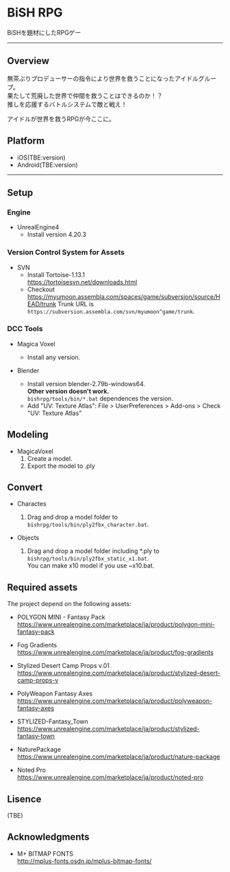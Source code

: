 # BiSH RPG

BiSHを題材にしたRPGゲー

----

## Overview

無茶ぶりプロデューサーの指令により世界を救うことになったアイドルグループ。  
果たして荒廃した世界で仲間を救うことはできるのか！？  
推しを応援するバトルシステムで敵と戦え！
  
アイドルが世界を救うRPGが今ここに。

## Platform

- iOS(TBE:version)
- Android(TBE:version)

----

## Setup

### Engine

- UnrealEngine4
  - Install version 4.20.3

### Version Control System for Assets

- SVN
  - Install Tortoise-1.13.1  
    https://tortoisesvn.net/downloads.html
  - Checkout https://myumoon.assembla.com/spaces/game/subversion/source/HEAD/trunk 
    Trunk URL is ```https://subversion.assembla.com/svn/myumoon^game/trunk```.

### DCC Tools

- Magica Voxel
  - Install any version.

- Blender
  - Install version blender-2.79b-windows64.  
    **Other version doesn't work.**  
    ```bishrpg/tools/bin/*.bat``` dependences the version.
  - Add "UV: Texture Atlas":
    File > UserPreferences > Add-ons > Check "UV: Texture Atlas"

## Modeling

- MagicaVoxel
  1. Create a model.
  1. Export the model to .ply

## Convert

- Charactes
  1. Drag and drop a model folder to ```bishrpg/tools/bin/ply2fbx_character.bat```.

- Objects
  1. Drag and drop a model folder including *.ply to ```bishrpg/tools/bin/ply2fbx_static_x1.bat```.  
     You can make x10 model if you use ~x10.bat.

## Required assets

The project depend on the following assets:

- POLYGON MINI - Fantasy Pack  
  https://www.unrealengine.com/marketplace/ja/product/polygon-mini-fantasy-pack

- Fog Gradients  
  https://www.unrealengine.com/marketplace/ja/product/fog-gradients

- Stylized Desert Camp Props v.01  
  https://www.unrealengine.com/marketplace/ja/product/stylized-desert-camp-props-v

- PolyWeapon Fantasy Axes  
  https://www.unrealengine.com/marketplace/ja/product/polyweapon-fantasy-axes

- STYLIZED-Fantasy_Town
  https://www.unrealengine.com/marketplace/ja/product/stylized-fantasy-town

- NaturePackage
  https://www.unrealengine.com/marketplace/ja/product/nature-package

- Noted Pro
  https://www.unrealengine.com/marketplace/ja/product/noted-pro
  

## Lisence

(TBE)

## Acknowledgments

- M+ BITMAP FONTS  
  http://mplus-fonts.osdn.jp/mplus-bitmap-fonts/